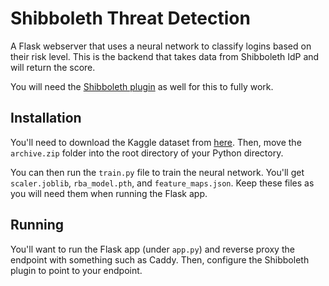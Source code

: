 # Shibboleth Threat Detection

A Flask webserver that uses a neural network to classify logins based on their risk level. This is the backend that takes data from Shibboleth IdP and will return the score.

You will need the [Shibboleth plugin](https://github.com/sam-packer/Shibboleth-RBA-Plugin) as well for this to fully work.

## Installation

You'll need to download the Kaggle dataset from [here](https://www.kaggle.com/datasets/dasgroup/rba-dataset). Then, move the `archive.zip` folder into the root directory of your Python directory.

You can then run the `train.py` file to train the neural network. You'll get `scaler.joblib`, `rba_model.pth`, and `feature_maps.json`. Keep these files as you will need them when running the Flask app.

## Running

You'll want to run the Flask app (under `app.py`) and reverse proxy the endpoint with something such as Caddy. Then, configure the Shibboleth plugin to point to your endpoint.